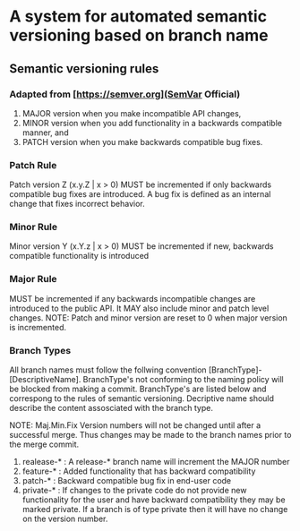 # A system for automated semantic versioning based on branch name

## Semantic versioning rules
### Adapted from [https://semver.org](SemVar Official) 
1. MAJOR version when you make incompatible API changes,
2. MINOR version when you add functionality in a backwards compatible manner, and
3. PATCH version when you make backwards compatible bug fixes.

### Patch Rule
Patch version Z (x.y.Z | x > 0) MUST be incremented if only backwards compatible bug fixes are introduced. A bug fix is defined as an internal change that fixes incorrect behavior.

### Minor Rule
Minor version Y (x.Y.z | x > 0) MUST be incremented if new, backwards compatible functionality is introduced
### Major Rule
MUST be incremented if any backwards incompatible changes are introduced to the public API. It MAY also include minor and patch level changes. 
NOTE: Patch and minor version are reset to 0 when major version is incremented.
### Branch Types
All branch names must follow the follwing convention [BranchType]-[DescriptiveName]. BranchType's not conforming to the naming policy will be blocked from making a commit. BranchType's are listed below and correspong to the rules of semantic versioning. Decriptive name should describe the content assosciated with the branch type.

NOTE: Maj.Min.Fix Version numbers will not be changed until after a successful merge. Thus changes may be made to the branch names prior to the merge commit. 

1. realease-* : A release-* branch name will increment the MAJOR number
2. feature-* : Added functionality that has backward compatibility 
3. patch-* : Backward compatible bug fix in end-user code
4. private-* : If changes to the private code do not provide new functionality for the user and have backward compatibility they may be marked private. If a branch is of type private then it will have no change on the version number.
